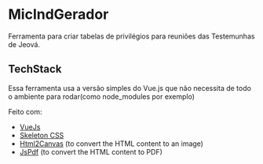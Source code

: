 # MicIndGerador
Ferramenta para criar tabelas de privilégios para reuniões das Testemunhas de Jeová.


## TechStack 

Essa ferramenta usa a versão simples do Vue.js que não necessita de todo o ambiente para rodar(como node_modules por exemplo)

Feito com:

- [VueJs](https://vuejs.org/)
- [Skeleton CSS](http://getskeleton.com/)
- [Html2Canvas](https://html2canvas.hertzen.com/) (to convert the HTML content to an image)
- [JsPdf](https://parall.ax/products/jspdf) (to convert the HTML content to PDF)